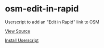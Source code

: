 # osm-edit-in-rapid
Userscript to add an "Edit in Rapid" link to OSM

[View Source](https://github.com/andrewtwelch/osm-edit-in-rapid/blob/main/edit-in-rapid.js)

[Install Userscript](https://github.com/andrewtwelch/osm-edit-in-rapid/raw/main/edit-in-rapid.js)
